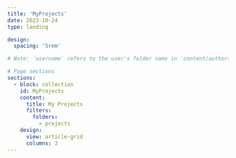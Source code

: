 ```yaml
---
title: 'MyProjects'
date: 2023-10-24
type: landing

design:
  spacing: '5rem'

# Note: `username` refers to the user's folder name in `content/authors/`

# Page sections
sections:
  - block: collection
    id: MyProjects
    content:
      title: My Projects
      filters:
        folders:
          - projects
    design:
      view: article-grid
      columns: 3
---
```

